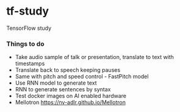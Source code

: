 # tf-study
TensorFlow study

### Things to do
* Take audio sample of talk or presentation, translate to text with timestamps
* Translate back to speech keeping pauses
* Same with pitch and speed control - FastPitch model
* Use RNN model to generate text
* RNN to generate sentences by syntax
* Test docker images on AI enabled hardware
* Mellotron https://nv-adlr.github.io/Mellotron
